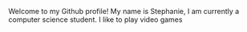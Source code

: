 Welcome to my Github profile!
My name is Stephanie, I am currently a computer science student. I like to play video games
